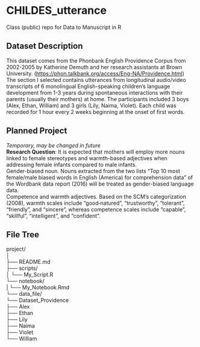 # CHILDES_utterance
Class (public) repo for Data to Manuscript in R

## Dataset Description
This dataset comes from the Phonbank English Providence Corpus from 2002-2005 by Katherine Demuth and her research assistants at Brown University. (https://phon.talkbank.org/access/Eng-NA/Providence.html)   
  The section I selected contains utterances from longitudinal audio/video transcripts of 6 monolingual English-speaking children’s language development from 1-3 years during spontaneous interactions with their parents (usually their mothers) at home. The participants included 3 boys (Alex, Ethan, William) and 3 girls (Lily, Naima, Violet). Each child was recorded for 1 hour every 2 weeks beginning at the onset of first words. 

## Planned Project 
*Temporary, may be changed in future*  
**Research Question**: It is expected that mothers will employ more nouns linked to female stereotypes and warmth-based adjectives when addressing female infants compared to male infants.  
Gender-biased noun. Nouns extracted from the two lists “Top 10 most female/male biased words in English (America) for comprehension data” of the Wordbank data report (2016) will be treated as gender-biased language data.  
Competence and warmth adjectives. Based on the SCM’s categorization (2008), warmth scales include “good‐natured”, “trustworthy”, “tolerant”, “friendly”, and “sincere”, whereas competence scales include “capable”, “skillful”, “intelligent”, and “confident”.

## File Tree
project/  
│  
├── README.md   
├── scripts/  
│   └── My_Script.R  
└── notebook/  
|   └── My_Notebook.Rmd  
└── data_file/   
    └── Dataset_Providence  
        ├── Alex  
        ├── Ethan  
        ├── Lily  
        ├── Naima  
        ├── Violet  
        └── William  
